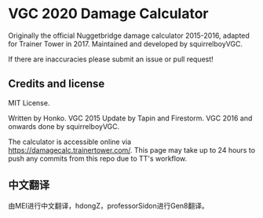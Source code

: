 # VGC 2020 Damage Calculator
Originally the official Nuggetbridge damage calculator 2015-2016, adapted for Trainer Tower in 2017. Maintained and developed by squirrelboyVGC.

If there are inaccuracies please submit an issue or pull request!

Credits and license
-------------------

MIT License.

Written by Honko. VGC 2015 Update by Tapin and Firestorm. VGC 2016 and onwards done by squirrelboyVGC.

The calculator is accessible online via https://damagecalc.trainertower.com/. This page may take up to 24 hours to push any commits from this repo due to TT's workflow.

中文翻译
-------------------
由MEI进行中文翻译，hdongZ，professorSidon进行Gen8翻译。
